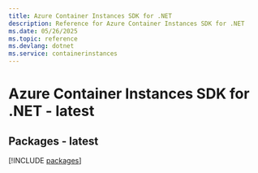 ```yaml
---
title: Azure Container Instances SDK for .NET
description: Reference for Azure Container Instances SDK for .NET
ms.date: 05/26/2025
ms.topic: reference
ms.devlang: dotnet
ms.service: containerinstances
---
```

# Azure Container Instances SDK for .NET - latest
## Packages - latest
[!INCLUDE [packages](container-instances-index.md)]